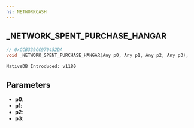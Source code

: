 ```yaml
---
ns: NETWORKCASH
---
```

## _NETWORK_SPENT_PURCHASE_HANGAR

```c
// 0xCCB339CC970452DA
void _NETWORK_SPENT_PURCHASE_HANGAR(Any p0, Any p1, Any p2, Any p3);
```

```
NativeDB Introduced: v1180
```

## Parameters
* **p0**:
* **p1**:
* **p2**:
* **p3**:
